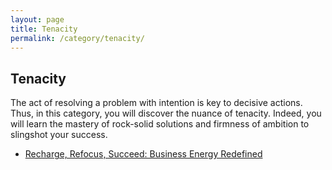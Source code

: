 ```yaml
---
layout: page
title: Tenacity
permalink: /category/tenacity/
---
```


<h2>Tenacity</h2>
<p>The act of resolving a problem with intention is key to decisive actions. Thus, in this category, you will discover the nuance of tenacity. Indeed, you will learn the mastery of rock-solid solutions and firmness of ambition to slingshot your success.</p>

<!-- Here, you can list the posts that belong to this category -->
<ul>
  <li><a href="https://herbsilverman.github.io/startbootstrap-clean-blog-jekyll/category/tenacity/business-energy-redefined">Recharge, Refocus, Succeed: Business Energy Redefined</a></li>
</ul>
